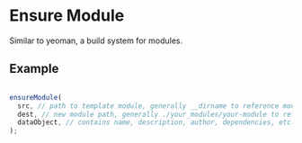 # Ensure Module
Similar to yeoman, a build system for modules.

## Example

```JavaScript

ensureModule(
  src, // path to template module, generally __dirname to reference modules stored in ensure
  dest, // new module path, generally ./your_modules/your-module to reference target location
  dataObject, // contains name, description, author, dependencies, etc...
);

```
